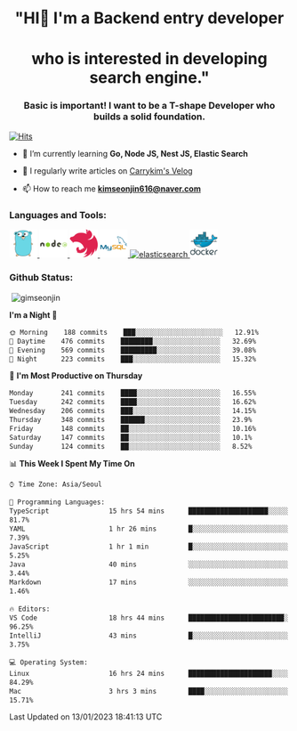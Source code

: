 <h1 align="center">"HI👋 I'm a Backend entry developer </h1>
<h1 align="center"> who is interested in developing search engine."</h1>
<h3 align="center">Basic is important! I want to be a T-shape Developer who builds a solid foundation.</h3>

[![Hits](https://hits.seeyoufarm.com/api/count/incr/badge.svg?url=https%3A%2F%2Fgithub.com%2Fgimseonjin&count_bg=%2318BFE5&title_bg=%23555555&icon=ko-fi.svg&icon_color=%23E7E7E7&title=hits&edge_flat=false)](https://hits.seeyoufarm.com)

- 🌱 I’m currently learning **Go, Node JS, Nest JS, Elastic Search**

- 📝 I regularly write articles on [Carrykim's Velog](https://velog.io/@carrykim)

- 📫 How to reach me **kimseonjin616@naver.com**


<h3 align="left">Languages and Tools:</h3>
<p align="left"> 
<a href="https://golang.org" target="_blank" rel="noreferrer"> <img src="https://raw.githubusercontent.com/devicons/devicon/master/icons/go/go-original.svg" alt="go" width="10%" height="10%"/> </a>
<a href="https://nodejs.org" target="_blank" rel="noreferrer"> <img src="https://raw.githubusercontent.com/devicons/devicon/master/icons/nodejs/nodejs-original-wordmark.svg" alt="nodejs" width="10%" height="10%"/> </a> <a></a>
<a href="https://nestjs.com/" target="_blank" rel="noreferrer"> <img src="https://raw.githubusercontent.com/devicons/devicon/master/icons/nestjs/nestjs-plain.svg" alt="nestjs" width="10%" height="10%"/> </a> 
<a href="https://www.mysql.com/" target="_blank" rel="noreferrer"> <img src="https://raw.githubusercontent.com/devicons/devicon/master/icons/mysql/mysql-original-wordmark.svg" alt="mysql" width="10%" height="10%"/>  </a>
 <a href="https://www.elastic.co" target="_blank" rel="noreferrer"> <img src="https://www.vectorlogo.zone/logos/elastic/elastic-icon.svg" alt="elasticsearch" width="10%" height="10%"/> </a> 
 <a href="https://www.docker.com/" target="_blank" rel="noreferrer"> <img src="https://raw.githubusercontent.com/devicons/devicon/master/icons/docker/docker-original-wordmark.svg" alt="docker" width="10%" height="10%"/> </a>
</p>


<h3 align="left">Github Status:</h3>
<p align="left">
 <p>&nbsp;<img align="center" src="https://github-readme-stats.vercel.app/api?username=gimseonjin&show_icons=true&locale=en" alt="gimseonjin" /></p>
</p>


<!--START_SECTION:waka-->
**I'm a Night 🦉** 

```text
🌞 Morning    188 commits    ███░░░░░░░░░░░░░░░░░░░░░░   12.91% 
🌆 Daytime    476 commits    ████████░░░░░░░░░░░░░░░░░   32.69% 
🌃 Evening    569 commits    █████████░░░░░░░░░░░░░░░░   39.08% 
🌙 Night      223 commits    ███░░░░░░░░░░░░░░░░░░░░░░   15.32%

```
📅 **I'm Most Productive on Thursday** 

```text
Monday       241 commits    ████░░░░░░░░░░░░░░░░░░░░░   16.55% 
Tuesday      242 commits    ████░░░░░░░░░░░░░░░░░░░░░   16.62% 
Wednesday    206 commits    ███░░░░░░░░░░░░░░░░░░░░░░   14.15% 
Thursday     348 commits    ██████░░░░░░░░░░░░░░░░░░░   23.9% 
Friday       148 commits    ██░░░░░░░░░░░░░░░░░░░░░░░   10.16% 
Saturday     147 commits    ██░░░░░░░░░░░░░░░░░░░░░░░   10.1% 
Sunday       124 commits    ██░░░░░░░░░░░░░░░░░░░░░░░   8.52%

```


📊 **This Week I Spent My Time On** 

```text
⌚︎ Time Zone: Asia/Seoul

💬 Programming Languages: 
TypeScript               15 hrs 54 mins      ████████████████████░░░░░   81.7% 
YAML                     1 hr 26 mins        █░░░░░░░░░░░░░░░░░░░░░░░░   7.39% 
JavaScript               1 hr 1 min          █░░░░░░░░░░░░░░░░░░░░░░░░   5.25% 
Java                     40 mins             ░░░░░░░░░░░░░░░░░░░░░░░░░   3.44% 
Markdown                 17 mins             ░░░░░░░░░░░░░░░░░░░░░░░░░   1.46%

🔥 Editors: 
VS Code                  18 hrs 44 mins      ████████████████████████░   96.25% 
IntelliJ                 43 mins             █░░░░░░░░░░░░░░░░░░░░░░░░   3.75%

💻 Operating System: 
Linux                    16 hrs 24 mins      █████████████████████░░░░   84.29% 
Mac                      3 hrs 3 mins        ████░░░░░░░░░░░░░░░░░░░░░   15.71%

```


 Last Updated on 13/01/2023 18:41:13 UTC
<!--END_SECTION:waka-->
